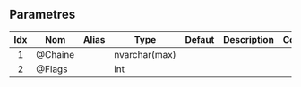 ﻿[//]: s{Parametres/}
## Parametres
[//]: t{Parametres/}

| Idx | Nom     | Alias | Type          | Defaut | Description | Commentaire | Version | Spe | Dev |
| :-: | ------- | ----- | ------------- | ------ | ----------- | ----------- | ------- | :-: | --- |
|  1  | @Chaine |       | nvarchar(max) |        |             |             |         | [ ] |     |
|  2  | @Flags  |       | int           |        |             |             |         | [ ] |     |

[//]: t{/Parametres/}
[//]: s{/Parametres/}
